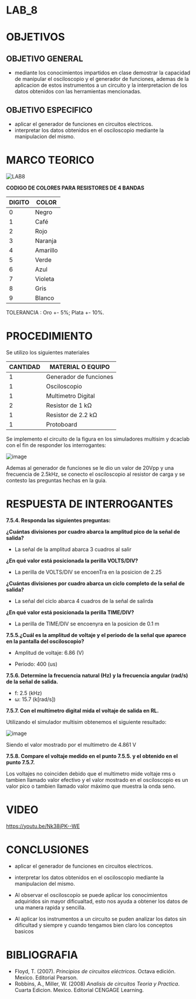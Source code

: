 # LAB_8


# OBJETIVOS

## OBJETIVO GENERAL 

- mediante los conocimientos impartidos en clase demostrar la capacidad de manipular el osciloscopio y el generador de funciones, ademas de la aplicacion de estos instrumentos a un circuito y la interpretacion de los datos obtenidos con las herramientas mencionadas.

## OBJETIVO ESPECIFICO

- aplicar el generador de funciones en circuitos electricos.
- interpretar los datos obtenidos en el osciloscopio mediante la manipulacion del mismo.  


# MARCO TEORICO

![LAB8](https://user-images.githubusercontent.com/93361435/153976947-8bcd3e80-d3f3-489c-bec5-6e3f01f3edaf.jpg)

**CODIGO DE COLORES PARA RESISTORES DE 4 BANDAS** 

| DIGITO | COLOR |
|--------|------------|
| 0 | Negro |
| 1 | Café |
| 2 | Rojo |
| 3 | Naranja |
| 4 | Amarillo |
| 5 | Verde |
| 6 | Azul |
| 7 | Violeta |
| 8 | Gris |
| 9 | Blanco |

TOLERANCIA : Oro +- 5%; Plata +- 10%.



# PROCEDIMIENTO

Se utilizo los siguientes materiales 

| CANTIDAD | MATERIAL O EQUIPO |
|----------|-------------------------|
| 1 | Generador de funciones |
| 1 | Osciloscopio |
| 1 | Multimetro Digital |
| 2 | Resistor de 1 kΩ |
| 1 | Resistor de 2.2 kΩ |
| 1 | Protoboard |

Se implemento el circuito de la figura en los simuladores multisim y dcaclab con el fin de responder los interrogantes:
 
 ![image](https://user-images.githubusercontent.com/93361435/153975065-5e5eb582-471f-4fc4-b38c-a8571af0df29.png)

Ademas al generador de funciones se le dio un valor de 20Vpp y una frecuencia de 2.5kHz, se conecto el osciloscopio al resistor de carga y se contesto las preguntas hechas en la guia. 

# RESPUESTA DE INTERROGANTES

**7.5.4. Responda las siguientes preguntas:**

**¿Cuántas divisiones por cuadro abarca la amplitud pico de la señal de salida?**

- La señal de la amplitud abarca 3 cuadros al salir

**¿En qué valor está posicionada la perilla VOLTS/DIV?** 

- La perilla de VOLTS/DIV se encoenTra en la posicion de 2.25

**¿Cuántas divisiones por cuadro abarca un ciclo completo de la señal de salida?**

- La señal del ciclo abarca 4 cuadros de la señal de salirda

**¿En qué valor está posicionada la perilla TIME/DIV?**

- La perilla de TIME/DIV se encoenyra en la posicion de 0.1 m

**7.5.5.¿Cuál es la amplitud de voltaje y el periodo de la señal que aparece en la pantalla
del osciloscopio?**

- Amplitud de voltaje: 6.86 (V)

- Periodo: 400 (us)

**7.5.6. Determine la frecuencia natural (Hz) y la frecuencia angular (rad/s) de la señal de
salida.**

- f: 2.5 (kHz)
- ω:  15.7 (k[rad/s])

**7.5.7. Con el multímetro digital mida el voltaje de salida en RL.**

Utilizando el simulador multisim obtenemos el siguiente resultado: 

![image](https://user-images.githubusercontent.com/93361435/153975396-4e4de91b-cab9-44eb-bd3b-4f5027c4f783.png)

Siendo el valor mostrado por el multimetro de 4.861 V

**7.5.8. Compare el voltaje medido en el punto 7.5.5. y el obtenido en el punto 7.5.7.**

Los voltajes no coinciden debido que el multimetro mide voltaje rms o tambien llamado valor efectivo y el valor mostrado en el osciloscopio es un valor pico o tambien llamado valor máximo que muestra la onda seno.



# VIDEO

https://youtu.be/Nk38jPK--WE


# CONCLUSIONES

- aplicar el generador de funciones en circuitos electricos.
- interpretar los datos obtenidos en el osciloscopio mediante la manipulacion del mismo.  


- Al observar el osciloscopío se puede aplicar los conocimientos adquiridos sin mayor dificualtad, esto nos ayuda a obtener los datos de una manera rapida y sencilla.    
- Al aplicar los instrumentos a un circuito se puden analizar los datos sin dificultad y siempre y cuando tengamos bien claro los conceptos basicos  

# BIBLIOGRAFIA

- Floyd, T. (2007). *Principios de circuitos eléctricos*. Octava edición. Mexico. Editorial Pearson.
- Robbins, A., Miller, W. (2008) *Analisis de circuitos Teoria y Practica*. Cuarta Edicion. Mexico. Editorial CENGAGE Learning.
